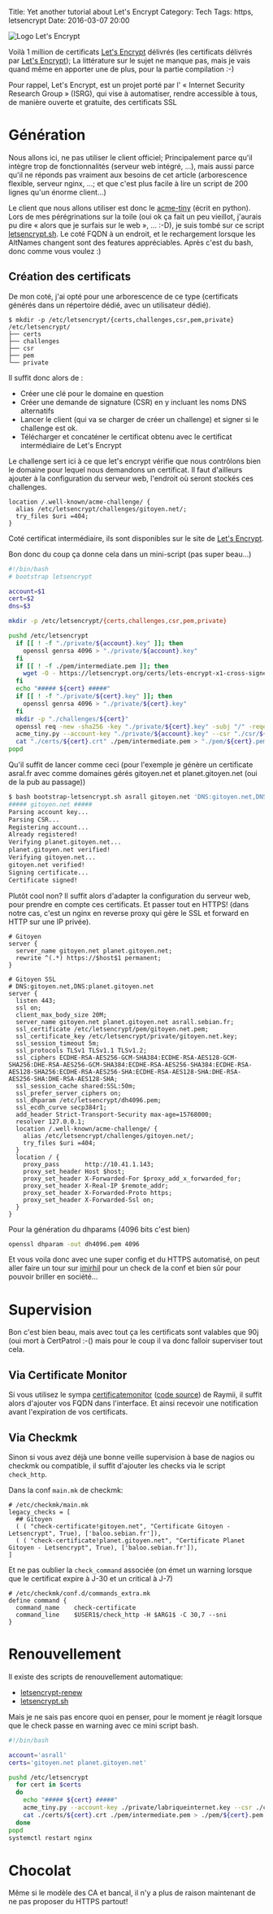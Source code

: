Title: Yet another tutorial about Let's Encrypt
Category: Tech
Tags: https, letsencrypt
Date: 2016-03-07 20:00

![Logo Let's Encrypt](//letsencrypt.org/images/letsencrypt-logo-horizontal.svg)

Voilà 1 million de certificats [Let's Encrypt](//letsencrypt.org/) délivrés (les certificats délivrés par [Let's Encrypt](https://crt.sh/?Identity=%25&iCAID=7395)); La littérature sur le sujet ne manque pas, mais je vais quand même en apporter une de plus, pour la partie compilation :-)

Pour rappel, Let's Encrypt, est un projet porté par l' « Internet Security Research Group » (ISRG), qui vise à automatiser, rendre accessible à tous, de manière ouverte et gratuite, des certificats SSL

# Génération

Nous allons ici, ne pas utiliser le client officiel; Principalement parce qu'il intègre trop de fonctionnalités (serveur web intégré, …), mais aussi parce qu'il ne réponds pas vraiment aux besoins de cet article (arborescence flexible, serveur nginx, …; et que c'est plus facile à lire un script de 200 lignes qu'un énorme client…)

Le client que nous allons utiliser est donc le [acme-tiny](https://github.com/diafygi/acme-tiny) (écrit en python). Lors de mes pérégrinations sur la toile (oui ok ça fait un peu vieillot, j'aurais pu dire « alors que je surfais sur le web », … :-D), je suis tombé sur ce script [letsencrypt.sh](https://github.com/lukas2511/letsencrypt.sh). Le coté FQDN à un endroit, et le rechargement lorsque les AltNames changent sont des features appréciables. Après c'est du bash, donc comme vous voulez :)

## Création des certificats

De mon coté, j'ai opté pour une arborescence de ce type (certificats générés dans un répertoire dédié, avec un utilisateur dédié).

```
$ mkdir -p /etc/letsencrypt/{certs,challenges,csr,pem,private}
/etc/letsencrypt/
├── certs
├── challenges
├── csr
├── pem
└── private
```

Il suffit donc alors de :

* Créer une clé pour le domaine en question
* Créer une demande de signature (CSR) en y incluant les noms DNS alternatifs
* Lancer le client (qui va se charger de créer un challenge) et signer si le challenge est ok.
* Télécharger et concaténer le certificat obtenu avec le certificat intermédiaire de Let's Encrypt

Le challenge sert ici à ce que let's encrypt vérifie que nous contrôlons bien le
domaine pour lequel nous demandons un certificat. Il faut d'ailleurs ajouter à
la configuration du serveur web, l'endroit où seront stockés ces challenges.

```nginx
location /.well-known/acme-challenge/ {
  alias /etc/letsencrypt/challenges/gitoyen.net/;
  try_files $uri =404;
}
```

Coté certificat intermédiaire, ils sont disponibles sur le site de [Let's Encrypt](https://letsencrypt.org/certificates/).

Bon donc du coup ça donne cela dans un mini-script (pas super beau…)

```bash
#!/bin/bash
# bootstrap letsencrypt

account=$1
cert=$2
dns=$3

mkdir -p /etc/letsencrypt/{certs,challenges,csr,pem,private}

pushd /etc/letsencrypt
  if [[ ! -f "./private/${account}.key" ]]; then
    openssl genrsa 4096 > "./private/${account}.key"
  fi
  if [[ ! -f ./pem/intermediate.pem ]]; then
    wget -O - https://letsencrypt.org/certs/lets-encrypt-x1-cross-signed.pem > ./pem/intermediate.pem
  fi
  echo "##### ${cert} #####"
  if [[ ! -f "./private/${cert}.key" ]]; then
    openssl genrsa 4096 > "./private/${cert}.key"
  fi
  mkdir -p "./challenges/${cert}"
  openssl req -new -sha256 -key "./private/${cert}.key" -subj "/" -reqexts SAN -config <(cat /etc/ssl/openssl.cnf <(printf "[SAN]\nsubjectAltName=%s" "${dns}")) > "./csr/${cert}.csr"
  acme_tiny.py --account-key "./private/${account}.key" --csr "./csr/${cert}.csr" --acme-dir "/etc/letsencrypt/challenges/${cert}/" > "./certs/${cert}.crt"
  cat "./certs/${cert}.crt" ./pem/intermediate.pem > "./pem/${cert}.pem"
popd
```

Qu'il suffit de lancer comme ceci (pour l'exemple je génère un certificate
asral.fr avec comme domaines gérés gitoyen.net et planet.gitoyen.net (oui de la pub au passage))

```bash
$ bash bootstrap-letsencrypt.sh asrall gitoyen.net 'DNS:gitoyen.net,DNS:planet.gitoyen.net'
##### gitoyen.net #####
Parsing account key...
Parsing CSR...
Registering account...
Already registered!
Verifying planet.gitoyen.net...
planet.gitoyen.net verified!
Verifying gitoyen.net...
gitoyen.net verified!
Signing certificate...
Certificate signed!
```

Plutôt cool non? Il suffit alors d'adapter la configuration du serveur web, pour
prendre en compte ces certificats. Et passer tout en HTTPS! (dans notre cas,
c'est un nginx en reverse proxy qui gère le SSL et forward en HTTP sur une IP
privée).

```nginx
# Gitoyen
server {
  server_name gitoyen.net planet.gitoyen.net;
  rewrite ^(.*) https://$host$1 permanent;
}

# Gitoyen SSL
# DNS:gitoyen.net,DNS:planet.gitoyen.net
server {
  listen 443;
  ssl on;
  client_max_body_size 20M;
  server_name gitoyen.net planet.gitoyen.net asrall.sebian.fr;
  ssl_certificate /etc/letsencrypt/pem/gitoyen.net.pem;
  ssl_certificate_key /etc/letsencrypt/private/gitoyen.net.key;
  ssl_session_timeout 5m;
  ssl_protocols TLSv1 TLSv1.1 TLSv1.2;
  ssl_ciphers ECDHE-RSA-AES256-GCM-SHA384:ECDHE-RSA-AES128-GCM-SHA256:DHE-RSA-AES256-GCM-SHA384:ECDHE-RSA-AES256-SHA384:ECDHE-RSA-AES128-SHA256:ECDHE-RSA-AES256-SHA:ECDHE-RSA-AES128-SHA:DHE-RSA-AES256-SHA:DHE-RSA-AES128-SHA;
  ssl_session_cache shared:SSL:50m;
  ssl_prefer_server_ciphers on;
  ssl_dhparam /etc/letsencrypt/dh4096.pem;
  ssl_ecdh_curve secp384r1;
  add_header Strict-Transport-Security max-age=15768000;
  resolver 127.0.0.1;
  location /.well-known/acme-challenge/ {
    alias /etc/letsencrypt/challenges/gitoyen.net/;
    try_files $uri =404;
  }
  location / {
    proxy_pass       http://10.41.1.143;
    proxy_set_header Host $host;
    proxy_set_header X-Forwarded-For $proxy_add_x_forwarded_for;
    proxy_set_header X-Real-IP $remote_addr;
    proxy_set_header X-Forwarded-Proto https;
    proxy_set_header X-Forwarded-Ssl on;
  }
}
```

Pour la génération du dhparams (4096 bits c'est bien)

```bash
openssl dhparam -out dh4096.pem 4096
```

Et vous voila donc avec une super config et du HTTPS automatisé, on peut aller
faire un tour sur [imirhil](https://tls.imirhil.fr/https/gitoyen.net) pour un
check de la conf et bien sûr pour pouvoir briller en société…

# Supervision

Bon c'est bien beau, mais avec tout ça les certificats sont valables que 90j
(oui mort à CertPatrol :-() mais pour le coup il va donc falloir superviser
tout cela.

## Via Certificate Monitor

Si vous utilisez le sympa [certificatemonitor](https://certificatemonitor.org/) ([code source](https://github.com/RaymiiOrg/certificate-expiry-monitor)) de Raymii, il suffit alors d'ajouter vos FQDN dans l'interface. Et ainsi recevoir une notification avant l'expiration de vos certificats.

## Via Checkmk

Sinon si vous avez déjà une bonne veille supervision à base de nagios ou checkmk ou compatible, il suffit d'ajouter les checks via le script `check_http`.

Dans la conf `main.mk` de checkmk:

```checkmk
# /etc/checkmk/main.mk
legacy_checks = [
  ## Gitoyen
  ( ( "check-certificate!gitoyen.net", "Certificate Gitoyen - Letsencrypt", True), ['baloo.sebian.fr']),
  ( ( "check-certificate!planet.gitoyen.net", "Certificate Planet Gitoyen - Letsencrypt", True), ['baloo.sebian.fr']),
]
```

Et ne pas oublier la `check_command` associée (on émet un warning lorsque que le certificat expire à J-30 et un critical à J-7)

```nagios
# /etc/checkmk/conf.d/commands_extra.mk
define command {
  command_name    check-certificate
  command_line    $USER1$/check_http -H $ARG1$ -C 30,7 --sni
}
```

# Renouvellement

Il existe des scripts de renouvellement automatique:

* [letsencrypt-renew](https://github.com/octopuce/octopuce-goodies/tree/master/letsencrypt-renew)
* [letsencrypt.sh](https://github.com/lukas2511/letsencrypt.sh)

Mais je ne sais pas encore quoi en penser, pour le moment je réagit lorsque que
le check passe en warning avec ce mini script bash.

```bash
#!/bin/bash

account='asrall'
certs='gitoyen.net planet.gitoyen.net'

pushd /etc/letsencrypt
  for cert in $certs
  do
    echo "##### ${cert} #####"
    acme_tiny.py --account-key ./private/labriqueinternet.key --csr ./csr/${cert}.csr --acme-dir /etc/letsencrypt/challenges/${cert}/ > ./certs/${cert}.crt
    cat ./certs/${cert}.crt ./pem/intermediate.pem > ./pem/${cert}.pem
  done
popd
systemctl restart nginx
```

# Chocolat

Même si le modèle des CA et bancal, il n'y a plus de raison maintenant de ne pas proposer du HTTPS partout!
